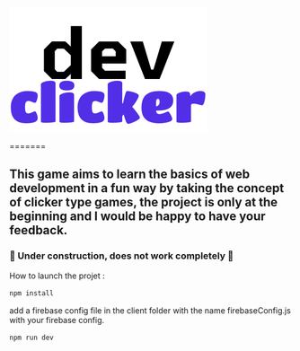 ![alt text](https://github.com/clm-msch/dev-clicker/blob/dev/client/public/devclicker.svg "Logo Dev Clicker")


=======
## This game aims to learn the basics of web development in a fun way by taking the concept of clicker type games, the project is only at the beginning and I would be happy to have your feedback.

### 🚧 Under construction, does not work completely 🚧


How to launch the projet : 

```bash
npm install
```

add a firebase config file in the client folder with the name firebaseConfig.js with your firebase config.

```bash
npm run dev
```
